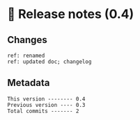 # 🎁 Release notes (0.4)

## Changes
```
ref: renamed
ref: updated doc; changelog
```

## Metadata
```
This version -------- 0.4
Previous version ---- 0.3
Total commits ------- 2
```
